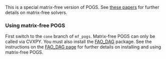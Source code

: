 This is a special matrix-free version of POGS. See [these papers](http://stanford.edu/~boyd/papers/abs_ops.html) for further details on matrix-free solvers.

### Using matrix-free POGS

First switch to the ``cone`` branch of ``mf_pogs``.
Matrix-free POGS can only be called via CVXPY. You must also install the [FAO_DAG](https://github.com/mfopt/FAO_DAG) package.
See the instructions on the [FAO_DAG page](https://github.com/mfopt/FAO_DAG) for further details on installing and using matrix-free POGS.
